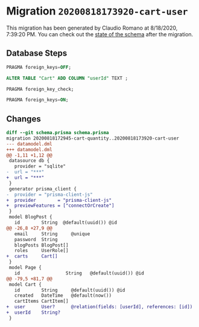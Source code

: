 # Migration `20200818173920-cart-user`

This migration has been generated by Claudio Romano at 8/18/2020, 7:39:20 PM.
You can check out the [state of the schema](./schema.prisma) after the migration.

## Database Steps

```sql
PRAGMA foreign_keys=OFF;

ALTER TABLE "Cart" ADD COLUMN "userId" TEXT ;

PRAGMA foreign_key_check;

PRAGMA foreign_keys=ON;
```

## Changes

```diff
diff --git schema.prisma schema.prisma
migration 20200818172945-cart-quantity..20200818173920-cart-user
--- datamodel.dml
+++ datamodel.dml
@@ -1,11 +1,12 @@
 datasource db {
   provider = "sqlite"
-  url = "***"
+  url = "***"
 }
 generator prisma_client {
-  provider = "prisma-client-js"
+  provider        = "prisma-client-js"
+  previewFeatures = ["connectOrCreate"]
 }
 model BlogPost {
   id        String  @default(uuid()) @id
@@ -26,8 +27,9 @@
   email     String     @unique
   password  String
   blogPosts BlogPost[]
   roles     UserRole[]
+  carts     Cart[]
 }
 model Page {
   id                 String   @default(uuid()) @id
@@ -79,5 +81,7 @@
 model Cart {
   id        String     @default(uuid()) @id
   created   DateTime   @default(now())
   cartItems CartItem[]
+  user      User?      @relation(fields: [userId], references: [id])
+  userId    String?
 }
```


